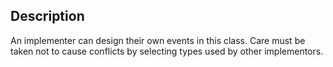 ## Description

An implementer can design their own events in this class. Care must be taken not to cause conflicts by selecting types used by other implementors. 
